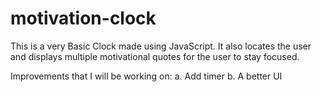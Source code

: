 # motivation-clock

This is a very Basic Clock made using JavaScript. It also locates the user and displays multiple motivational quotes for the user to stay focused. 

Improvements that I will be working on:
a. Add timer
b. A better UI
